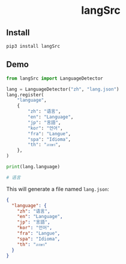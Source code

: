 <h1 style="text-align: center"> langSrc </h1>

## Install

```shell
pip3 install langSrc
```

## Demo

```python
from langSrc import LanguageDetector

lang = LanguageDetector("zh", "lang.json")
lang.register(
    "language",
    {
        "zh": "语言",
        "en": "Language",
        "jp": "言語",
        "kor": "언어",
        "fra": "Langue",
        "spa": "Idioma",
        "th": "ภาษา",
    },
)

print(lang.language)

# 语言
```

This will generate a file named `lang.json`:

```json title="lang.json"
{
  "language": {
    "zh": "语言",
    "en": "Language",
    "jp": "言語",
    "kor": "언어",
    "fra": "Langue",
    "spa": "Idioma",
    "th": "ภาษา"
  }
}
```
